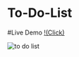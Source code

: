 # To-Do-List
#Live Demo [!(Click)](https://officialrahul1212.github.io/To-Do-List/)

![to do list](https://github.com/user-attachments/assets/e992d245-17a9-4ae7-a39c-68f9d4f25840)
